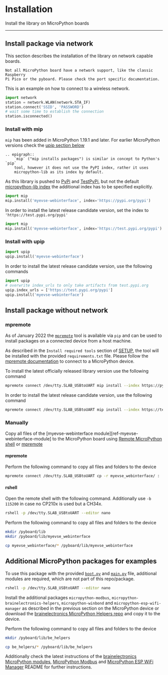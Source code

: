 # Installation

Install the library on MicroPython boards

---------------

## Install package via network

This section describes the installation of the library on network capable
boards.

```{note}
Not all MicroPython board have a network support, like the classic Raspberry
Pi Pico or the pyboard. Please check the port specific documentation.
```

This is an example on how to connect to a wireless network.

```python
import network
station = network.WLAN(network.STA_IF)
station.connect('SSID', 'PASSWORD')
# wait some time to establish the connection
station.isconnected()
```

### Install with mip

`mip` has been added in MicroPython 1.19.1 and later. For earlier MicroPython
versions check the [upip section below](#install-with-upip)

```{eval-rst}
.. epigraph::
	`mip` ("mip installs packages") is similar in concept to Python's `pip`
	tool, however it does not use the PyPI index, rather it uses
	micropython-lib as its index by default.
```

As this library is pushed to [PyPi][ref-myevse-webinterface-pypi] and
[TestPyPi][ref-myevse-webinterface-test-pypi], but not the default
[micropython-lib index](https://micropython.org/pi/v2) the additional index
has to be specified explicitly.

```python
import mip
mip.install('myevse-webinterface', index='https://pypi.org/pypi')
```

In order to install the latest release candidate version, set the index to
`'https://test.pypi.org/pypi'`

```python
import mip
mip.install('myevse-webinterface', index='https://test.pypi.org/pypi')
```

### Install with upip

```python
import upip
upip.install('myevse-webinterface')
```

In order to install the latest release candidate version, use the following
commands

```python
import upip
# overwrite index_urls to only take artifacts from test.pypi.org
upip.index_urls = ['https://test.pypi.org/pypi']
upip.install('myevse-webinterface')
```

## Install package without network

### mpremote

As of January 2022 the [`mpremote`][ref-mpremote] tool is available via `pip`
and can be used to install packages on a connected device from a host machine.

As described in the `Install required tools` section of [SETUP](SETUP.md), the
tool will be installed with the provided `requirements.txt` file. Please
follow the [mpremote documentation][ref-mpremote-doc] to connect to a
MicroPython device.

To install the latest officially released library version use the following
command

```bash
mpremote connect /dev/tty.SLAB_USBtoUART mip install --index https://pypi.org/pypi myevse-webinterface
```

In order to install the latest release candidate version, use the following
command

```bash
mpremote connect /dev/tty.SLAB_USBtoUART mip install --index https://test.pypi.org/pypi myevse-webinterface
```

### Manually

Copy all files of the
[myevse-webinterface module][ref-myevse-webinterface-module] to the MicroPython
board using [Remote MicroPython shell][ref-remote-upy-shell] or
[mpremote][ref-mpremote]

#### mpremote

Perform the following command to copy all files and folders to the device

```bash
mpremote connect /dev/tty.SLAB_USBtoUART cp -r myevse_webinterface/ :
```

#### rshell

Open the remote shell with the following command. Additionally use `-b 115200`
in case no CP210x is used but a CH34x.

```bash
rshell -p /dev/tty.SLAB_USBtoUART --editor nano
```

Perform the following command to copy all files and folders to the device

```bash
mkdir /pyboard/lib
mkdir /pyboard/lib/myevse_webinterface

cp myevse_webinterface/* /pyboard/lib/myevse_webinterface
```

## Additional MicroPython packages for examples

To use this package with the provided [`boot.py`][ref-package-boot-file] and
[`main.py`][ref-package-boot-file] file, additional modules are required,
which are not part of this repo/package.

```bash
rshell -p /dev/tty.SLAB_USBtoUART --editor nano
```

Install the additional packages `micropython-modbus`,
`micropython-brainelectronics-helpers`, `micropython-winbond` and
`micropython-esp-wifi-manager` as described in the previous section on the
MicroPython device or download the
[brainelectronics MicroPython Helpers repo][ref-github-be-mircopython-modules]
and copy it to the device.

Perform the following command to copy all files and folders to the device

```bash
mkdir /pyboard/lib/be_helpers

cp be_helpers/* /pyboard/lib/be_helpers
```

Additionally check the latest instructions of the
[brainelectronics MicroPython modules][ref-github-be-mircopython-modules],
[MicroPython Modbus][ref-github-be-mircopython-modbus] and
[MicroPython ESP WiFi Manager][ref-github-be-mircopython-esp-wifi-manager]
README for further instructions.

<!-- Links -->
[ref-myevse-webinterface-test-pypi]: https://test.pypi.org/project/myevse-webinterface/
[ref-myevse-webinterface-pypi]: https://pypi.org/project/myevse-webinterface/
[ref-mpremote]: https://docs.micropython.org/en/v1.19.1/reference/mpremote.html#mpremote
[ref-mpremote-doc]: https://docs.micropython.org/en/v1.19.1/reference/mpremote.html
[ref-remote-upy-shell]: https://github.com/dhylands/rshell
[ref-umodbus-module]: https://github.com/brainelectronics/myevse-webinterface/tree/develop/umodbus
[ref-package-boot-file]: https://github.com/brainelectronics/myevse-webinterface/blob/c45d6cc334b4adf0e0ffd9152c8f08724e1902d9/boot.py
[ref-package-main-file]: https://github.com/brainelectronics/myevse-webinterface/blob/c45d6cc334b4adf0e0ffd9152c8f08724e1902d9/main.py
[ref-github-be-mircopython-modules]: https://github.com/brainelectronics/micropython-modules
[ref-github-be-mircopython-modbus]: https://github.com/brainelectronics/micropython-modbus
[ref-github-be-mircopython-esp-wifi-manager]: https://github.com/brainelectronics/Micropython-ESP-WiFi-Manager

